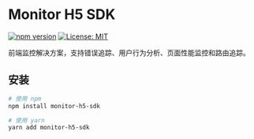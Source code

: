# Monitor H5 SDK

[![npm version](https://badge.fury.io/js/frontend-monitor-js.svg)](https://www.npmjs.com/package/frontend-monitor-js)
[![License: MIT](https://img.shields.io/badge/License-MIT-yellow.svg)](https://opensource.org/licenses/MIT)

前端监控解决方案，支持错误追踪、用户行为分析、页面性能监控和路由追踪。

## 安装

```bash
# 使用 npm
npm install monitor-h5-sdk

# 使用 yarn
yarn add monitor-h5-sdk